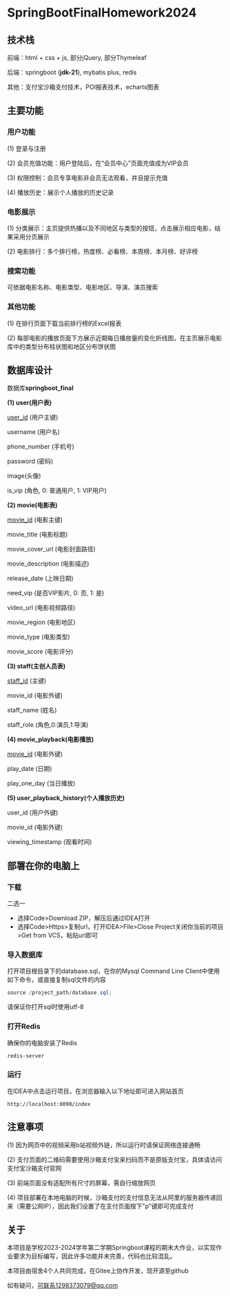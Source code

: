 #  SpringBootFinalHomework2024



## 技术栈

前端：html + css + js, 部分jQuery, 部分Thymeleaf

后端：springboot (**jdk-21**), mybatis plus, redis

其他：支付宝沙箱支付技术，POI报表技术，echarts图表



## 主要功能

### 用户功能

(1) 登录与注册

(2) 会员充值功能：用户登陆后，在“会员中心”页面充值成为VIP会员

(3) 权限控制：会员专享电影非会员无法观看，并且提示充值

(4) 播放历史：展示个人播放的历史记录

### 电影展示

(1) 分类展示：主页提供热播以及不同地区与类型的按钮，点击展示相应电影，结果采用分页展示

(2) 电影排行：多个排行榜，热度榜、必看榜、本周榜、本月榜、好评榜

### 搜索功能

可依据电影名称、电影类型、电影地区、导演、演员搜索

### 其他功能

(1) 在排行页面下载当前排行榜的Excel报表

(2) 每部电影的播放页面下方展示近期每日播放量的变化折线图，在主页展示电影库中的类型分布柱状图和地区分布饼状图



## 数据库设计

数据库**springboot_final**

**(1) user(用户表)**

<u>user_id</u> (用户主键)

username (用户名)

phone_number (手机号)

password (密码)

image(头像)

is_vip (角色, 0: 普通用户, 1: VIP用户)



**(2) movie(电影表)**

<u>movie_id</u> (电影主键)

movie_title (电影标题)

movie_cover_url (电影封面路径)

movie_description (电影描述)

release_date (上映日期)

need_vip (是否VIP影片, 0: 否, 1: 是)

video_url (电影视频路径)

movie_region (电影地区)

movie_type (电影类型)

movie_score (电影评分)



**(3) staff(主创人员表)**

<u>staff_id</u> (主键)

movie_id (电影外键)

staff_name (姓名)

staff_role (角色,0:演员,1:导演)



**(4) movie_playback(电影播放)**

<u>movie_id</u> (电影外键)

play_date (日期)

play_one_day (当日播放)



**(5) user_playback_history(个人播放历史)**

user_id (用户外键)

movie_id (电影外键)

viewing_timestamp (观看时间)



## 部署在你的电脑上

### 下载

二选一

- 选择Code>Download ZIP，解压后通过IDEA打开
- 选择Code>Https>复制url，打开IDEA>File>Close Project关闭你当前的项目>Get from VCS，粘贴url即可

### 导入数据库

打开项目根目录下的database.sql，在你的Mysql Command Line Client中使用如下命令，或直接复制sql文件的内容

```powershell
source /project_path/database.sql;
```

请保证你打开sql时使用utf-8

### 打开Redis

确保你的电脑安装了Redis

```powershell
redis-server
```

### 运行

在IDEA中点击运行项目，在浏览器输入以下地址即可进入网站首页

```
http://localhost:8090/index
```



## 注意事项

(1) 因为网页中的视频采用b站视频外链，所以运行时请保证网络连接通畅

(2) 支付页面的二维码需要使用沙箱支付宝来扫码而不是原版支付宝，具体请访问支付宝沙箱支付官网

(3) 前端页面没有适配所有尺寸的屏幕，需自行缩放网页

(4) 项目部署在本地电脑的时候，沙箱支付的支付信息无法从阿里的服务器传递回来（需要公网IP），因此我们设置了在支付页面按下"p"键即可完成支付



## 关于

本项目是学校2023-2024学年第二学期Springboot课程的期末大作业，以实现作业要求为目标编写，因此许多功能并未完善，代码也比较混乱。

本项目由宿舍4个人共同完成，在Gitee上协作开发，现开源至github

如有疑问，可联系1298373079@qq.com

